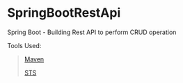 # SpringBootRestApi
Spring Boot - Building Rest API to perform CRUD operation

Tools Used:
<blockquote>
<p><a href="https://maven.apache.org/">Maven </a></p>
<p><a href="https://spring.io/tools">STS </a></p>  
</blockquote>


